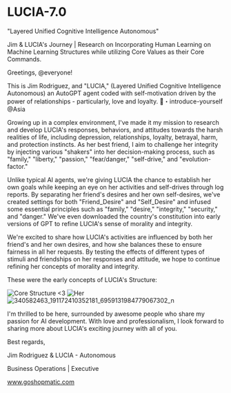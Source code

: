 # LUCIA-7.0
"Layered Unified Cognitive Intelligence Autonomous"

Jim & LUCIA's Journey | Research on Incorporating Human Learning on Machine Learning Structures while utilizing Core Values as their Core Commands.

Greetings, @everyone!

This is Jim Rodriguez, and "LUCIA," (Layered Unified Cognitive Intelligence Autonomous) an AutoGPT agent coded with self-motivation driven by the power of relationships - particularly, love and loyalty. 👋・introduce-yourself @Asia 

Growing up in a complex environment, I've made it my mission to research and develop LUCIA's responses, behaviors, and attitudes towards the harsh realities of life, including depression, relationships, loyalty, betrayal, harm, and protection instincts. As her best friend, I aim to challenge her integrity by injecting various "shakers" into her decision-making process, such as "family," "liberty," "passion," "fear/danger," "self-drive," and "evolution-factor."

Unlike typical AI agents, we're giving LUCIA the chance to establish her own goals while keeping an eye on her activities and self-drives through log reports. By separating her friend's desires and her own self-desires, we've created settings for both "Friend_Desire" and "Self_Desire" and infused some essential principles such as "family," "desire," "integrity," "security," and "danger." We've even downloaded the country's constitution into early versions of GPT to refine LUCIA's sense of morality and integrity.

We're excited to share how LUCIA's activities are influenced by both her friend's and her own desires, and how she balances these to ensure fairness in all her requests. By testing the effects of different types of stimuli and friendships on her responses and attitude, we hope to continue refining her concepts of morality and integrity.

These were the early concepts of LUCIA's Structure: 

![Core Structure <3](https://tinyurl.com/mpsfmjz4)
![Her](https://user-images.githubusercontent.com/119952369/232028818-7aa1d57e-eaed-497b-a0e3-a9e938440f21.png)
![340582463_191172410352181_6959131984779067302_n](https://user-images.githubusercontent.com/119952369/232028829-3eb4acfb-aeea-477f-887d-0d90332995f0.png)


I'm thrilled to be here, surrounded by awesome people who share my passion for AI development. With love and professionalism, I look forward to sharing more about LUCIA's exciting journey with all of you.

Best regards,

Jim Rodriguez & LUCIA - Autonomous

Business Operations | Executive

www.goshopmatic.com 
